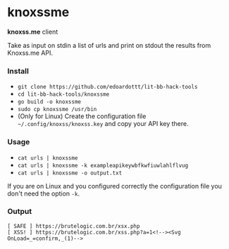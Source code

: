 # knoxssme

**knoxss.me** client

Take as input on stdin a list of urls and print on stdout the results from Knoxss.me API.

### Install

- `git clone https://github.com/edoardottt/lit-bb-hack-tools`
- `cd lit-bb-hack-tools/knoxssme`
- `go build -o knoxssme`
- `sudo cp knoxssme /usr/bin`
- (Only for Linux) Create the configuration file `~/.config/knoxss/knoxss.key` and copy your API key there.

### Usage

- `cat urls | knoxssme`
- `cat urls | knoxssme -k exampleapikeywbfkwfiuwlahlflvug`
- `cat urls | knoxssme -o output.txt`

If you are on Linux and you configured correctly the configuration file you don't need the option `-k`.


### Output

```
[ SAFE ] https://brutelogic.com.br/xsx.php
[ XSS! ] https://brutelogic.com.br/xss.php?a=1<!--><Svg OnLoad=_=confirm,_(1)-->
```
